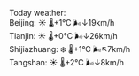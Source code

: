 Today weather:  
Beijing: ☀️   🌡️+1°C 🌬️↓19km/h  
Tianjin: ☀️   🌡️+0°C 🌬️↓26km/h  
Shijiazhuang: ❄️   🌡️+1°C 🌬️↖7km/h  
Tangshan: ☀️   🌡️+2°C 🌬️↓8km/h  
